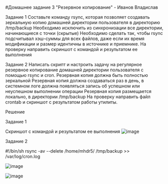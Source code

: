 #Домашнее задание 3 "Резервное копирование" - Иванов Владислав

Задание 1
Составьте команду rsync, которая позволяет создавать зеркальную копию домашней директории пользователя в директорию /tmp/backup
Необходимо исключить из синхронизации все директории, начинающиеся с точки (скрытые)
Необходимо сделать так, чтобы rsync подсчитывал хэш-суммы для всех файлов, даже если их время модификации и размер идентичны в источнике и приемнике.
На проверку направить скриншот с командой и результатом ее выполнения

Задание 2
Написать скрипт и настроить задачу на регулярное резервное копирование домашней директории пользователя с помощью rsync и cron.
Резервная копия должна быть полностью зеркальной
Резервная копия должна создаваться раз в день, в системном логе должна появляться запись об успешном или неуспешном выполнении операции
Резервная копия размещается локально, в директории /tmp/backup
На проверку направить файл crontab и скриншот с результатом работы утилиты.


Решение 

Задание 1

Скриншот с командой и результатом ее выполнения
![image](https://github.com/user-attachments/assets/0bbb80f7-9d40-40da-9b08-6419f4fe2a22)


Задание 2

#!/bin/sh
rsync -av --delete /home/mhdr5/ /tmp/backup >> /var/log/cron.log

![image](https://github.com/user-attachments/assets/3dab02d4-ef99-4fc0-a2c5-31cd7167b88a)

![image](https://github.com/user-attachments/assets/07e2f4a5-f1ec-4844-b135-66529aa26786)
